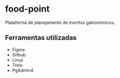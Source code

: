# food-point
Plataforma de planejamento de eventos gatronômicos.

## Ferramentas utilizadas
- Figma
- Github
- Linux
- Trelo
- PgAdmin4

